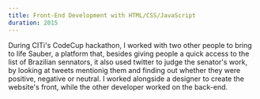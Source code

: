 ```yaml
---
title: Front-End Development with HTML/CSS/JavaScript
duration: 2015
---
```


During CITi's CodeCup hackathon, I worked with two other people to bring to life Sauber, a platform that, besides giving people a quick access to the list of Brazilian sennators, it also used twitter to judge the senator's work, by looking at tweets mentionig them and finding out whether they were positive, negative or neutral. I worked alongside a designer to create the website's front, while the other developer worked on the back-end.
